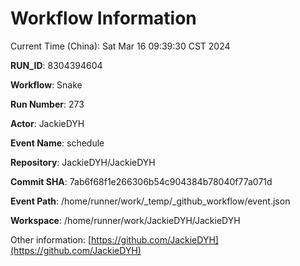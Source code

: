 # Workflow Information

Current Time (China): Sat Mar 16 09:39:30 CST 2024  

**RUN_ID**: 8304394604  

**Workflow**: Snake  

**Run Number**: 273  

**Actor**: JackieDYH  

**Event Name**: schedule  

**Repository**: JackieDYH/JackieDYH  

**Commit SHA**: 7ab6f68f1e266306b54c904384b78040f77a071d  

**Event Path**: /home/runner/work/_temp/_github_workflow/event.json  

**Workspace**: /home/runner/work/JackieDYH/JackieDYH  

Other information: [https://github.com/JackieDYH](https://github.com/JackieDYH)
